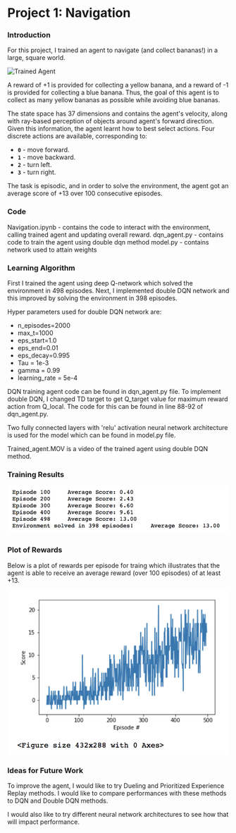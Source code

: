 [//]: # (Image References)

[image1]: https://user-images.githubusercontent.com/10624937/42135619-d90f2f28-7d12-11e8-8823-82b970a54d7e.gif "Trained Agent"

# Project 1: Navigation

### Introduction

For this project, I trained an agent to navigate (and collect bananas!) in a large, square world.  

![Trained Agent][image1]

A reward of +1 is provided for collecting a yellow banana, and a reward of -1 is provided for collecting a blue banana.  Thus, the goal of this agent is to collect as many yellow bananas as possible while avoiding blue bananas.  

The state space has 37 dimensions and contains the agent's velocity, along with ray-based perception of objects around agent's forward direction.  Given this information, the agent learnt how to best select actions.  Four discrete actions are available, corresponding to:
- **`0`** - move forward.
- **`1`** - move backward.
- **`2`** - turn left.
- **`3`** - turn right.

The task is episodic, and in order to solve the environment, the agent got an average score of +13 over 100 consecutive episodes.

### Code

Navigation.ipynb - contains the code to interact with the environment, calling trained agent and updating overall reward.
dqn_agent.py - contains code to train the agent using double dqn method
model.py - contains network used to attain weights 

### Learning Algorithm

First I trained the agent using deep Q-network which solved the environment in 498 episodes. Next, I implemented double DQN network and this improved by solving the environment in 398 episodes. 

Hyper parameters used for double DQN network are:
- n_episodes=2000
- max_t=1000 
- eps_start=1.0 
- eps_end=0.01 
- eps_decay=0.995
- Tau = 1e-3
- gamma = 0.99
- learning_rate = 5e-4

DQN training agent code can be found in dqn_agent.py file. To implement double DQN, I changed TD target to get Q_target value for maximum reward action from Q_local. The code for this can be found in line 88-92 of dqn_agent.py. 

Two fully connected layers with 'relu' activation neural network architecture is used for the model which can be found in model.py file. 

Trained_agent.MOV is a video of the trained agent using double DQN method.

### Training Results

![Training Results](training_results.png)

### Plot of Rewards

Below is a plot of rewards per episode for traing which illustrates that the agent is able to receive an average reward (over 100 episodes) of at least +13.

![Plot of Rewards](Plot_of_Rewards.png)


### Ideas for Future Work

To improve the agent, I would like to try Dueling and Prioritized Experience Replay methods. I would like to compare performances with these methods to DQN and Double DQN methods.

I would also like to try different neural network architectures to see how that will impact performance.
